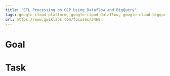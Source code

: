 ```yaml
---
title: "ETL Processing on GCP Using Dataflow and BigQuery"
tags: google-cloud-platform, google-cloud-dataflow, google-cloud-bigquery, extract-transform-load
url: https://www.qwiklabs.com/focuses/3460
---
```


# Goal


# Task
